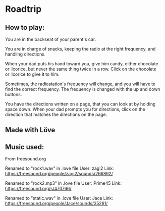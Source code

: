 # Roadtrip

## How to play:

You are in the backseat of your parent's car.

You are in charge of snacks, keeping the radio at the right frequency, and handling directions.

When your dad puts his hand toward you, give him candy, either chocolate or licorice, but never the same thing twice in a row.
Click on the chocolate or licorice to give it to him.

Sometimes, the radiostation's frequency will change, and you will have to find the correct frequency. The frequency is changed
with the up and down buttons.

You have the directions written on a page, that you can look at by holding space down. When your dad prompts you for directions,
click on the direction that matches the directions on the page.

## Made with Löve

## Music used:

From freesound.org 

Renamed to "rock1.wav" in .love file 
User: zagi2
Link: https://freesound.org/people/zagi2/sounds/266892/

Renamed to "rock2.mp3" in .love file
User: Prime45 
Link: https://freesound.org/s/470766/

Renamed to "static.wav" in .love file
User: Jace
Link: https://freesound.org/people/Jace/sounds/35291/